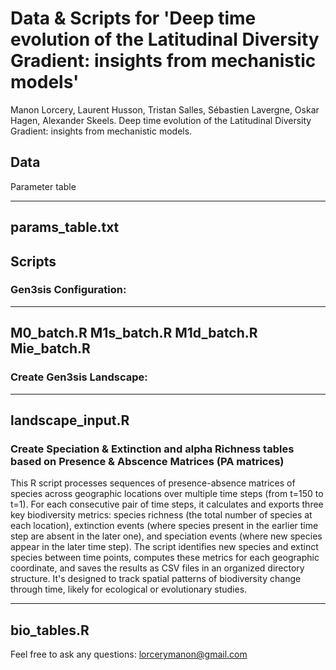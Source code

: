 # Data & Scripts for 'Deep time evolution of the Latitudinal Diversity Gradient: insights from mechanistic models'
Manon Lorcery, Laurent Husson, Tristan Salles, Sébastien Lavergne, Oskar Hagen, Alexander Skeels. Deep time evolution of the Latitudinal Diversity Gradient: insights from mechanistic models.

## Data
Parameter table

---
params_table.txt
---

## Scripts 
### Gen3sis Configuration:

---
M0_batch.R
M1s_batch.R
M1d_batch.R
Mie_batch.R
---

### Create Gen3sis Landscape:

---
landscape_input.R
---

### Create Speciation & Extinction and alpha Richness tables based on Presence & Abscence Matrices (PA matrices)
This R script processes sequences of presence-absence matrices of species across geographic locations over multiple time steps (from t=150 to t=1). For each consecutive pair of time steps, it calculates and exports three key biodiversity metrics: species richness (the total number of species at each location), extinction events (where species present in the earlier time step are absent in the later one), and speciation events (where new species appear in the later time step). The script identifies new species and extinct species between time points, computes these metrics for each geographic coordinate, and saves the results as CSV files in an organized directory structure. It's designed to track spatial patterns of biodiversity change through time, likely for ecological or evolutionary studies.

---
bio_tables.R
---

Feel free to ask any questions: lorcerymanon@gmail.com
